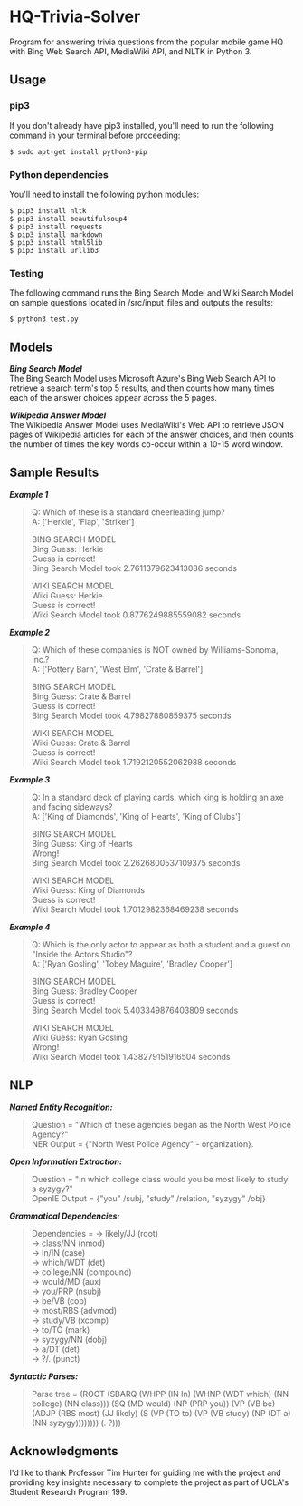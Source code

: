# HQ-Trivia-Solver

Program for answering trivia questions from the popular mobile game HQ with Bing Web Search API, MediaWiki API, and NLTK in Python 3.

## Usage
### pip3
If you don't already have pip3 installed, you'll need to run the following command in your terminal before proceeding:
```
$ sudo apt-get install python3-pip
```
### Python dependencies
You'll need to install the following python modules:
```
$ pip3 install nltk
$ pip3 install beautifulsoup4
$ pip3 install requests
$ pip3 install markdown
$ pip3 install html5lib
$ pip3 install urllib3
```

### Testing
The following command runs the Bing Search Model and Wiki Search Model on sample questions located in /src/input_files and outputs the results:
```
$ python3 test.py
```
## Models
***Bing Search Model***   
The Bing Search Model uses Microsoft Azure's Bing Web Search API to retrieve a search term's top 5 results, and then counts how many times each of the answer choices appear across the 5 pages. 

***Wikipedia Answer Model***   
The Wikipedia Answer Model uses MediaWiki's Web API to retrieve JSON pages of Wikipedia articles for each of the answer choices, and then counts the number of times the key words co-occur within a 10-15 word window.  

## Sample Results 
***Example 1***  
>Q: Which of these is a standard cheerleading jump?  
>A: ['Herkie', 'Flap', 'Striker']  
>  
>BING SEARCH MODEL  
>Bing Guess: Herkie  
>Guess is correct!  
>Bing Search Model took 2.7611379623413086 seconds  
>  
>WIKI SEARCH MODEL  
>Wiki Guess: Herkie  
>Guess is correct!  
>Wiki Search Model took 0.8776249885559082 seconds  

***Example 2***  
>Q: Which of these companies is NOT owned by Williams-Sonoma, Inc.?  
>A: ['Pottery Barn', 'West Elm', 'Crate & Barrel']  
>  
>BING SEARCH MODEL  
>Bing Guess: Crate & Barrel  
>Guess is correct!  
>Bing Search Model took 4.79827880859375 seconds  
>  
>WIKI SEARCH MODEL  
>Wiki Guess: Crate & Barrel  
>Guess is correct!  
>Wiki Search Model took 1.7192120552062988 seconds  

***Example 3***  
>Q: In a standard deck of playing cards, which king is holding an axe and facing sideways?  
>A: ['King of Diamonds', 'King of Hearts', 'King of Clubs']  
>  
>BING SEARCH MODEL  
>Bing Guess: King of Hearts  
>Wrong!  
>Bing Search Model took 2.2626800537109375 seconds  
>  
>WIKI SEARCH MODEL  
>Wiki Guess: King of Diamonds  
>Guess is correct!  
>Wiki Search Model took 1.7012982368469238 seconds  

***Example 4***  
>Q: Which is the only actor to appear as both a student and a guest on "Inside the Actors Studio"?  
>A: ['Ryan Gosling', 'Tobey Maguire', 'Bradley Cooper']  
>  
>BING SEARCH MODEL  
>Bing Guess: Bradley Cooper  
>Guess is correct!  
>Bing Search Model took 5.403349876403809 seconds 
>  
>WIKI SEARCH MODEL  
>Wiki Guess: Ryan Gosling  
>Wrong!  
>Wiki Search Model took 1.438279151916504 seconds  


## NLP
***Named Entity Recognition:***  
>Question = "Which of these agencies began as the North West Police Agency?"  
>NER Output = {"North West Police Agency" - organization}.  

***Open Information Extraction:***   
>Question = "In which college class would you be most likely to study a syzygy?"  
>OpenIE Output = {"you" /subj, "study" /relation, "syzygy" /obj}  

***Grammatical Dependencies:***  
>Dependencies = -> likely/JJ (root)  
>  -> class/NN (nmod)  
>    -> In/IN (case)  
>    -> which/WDT (det)  
>    -> college/NN (compound)  
>  -> would/MD (aux)  
>  -> you/PRP (nsubj)  
>  -> be/VB (cop)  
>  -> most/RBS (advmod)  
>  -> study/VB (xcomp)  
>    -> to/TO (mark)  
>    -> syzygy/NN (dobj)  
>      -> a/DT (det)  
>  -> ?/. (punct)  

***Syntactic Parses:***  
>Parse tree = (ROOT (SBARQ (WHPP (IN In) (WHNP (WDT which) (NN college) (NN class))) (SQ (MD would) (NP (PRP you)) (VP (VB be) (ADJP (RBS most) (JJ likely) (S (VP (TO to) (VP (VB study) (NP (DT a) (NN syzygy)))))))) (. ?)))

## Acknowledgments
I'd like to thank Professor Tim Hunter for guiding me with the project and providing key insights necessary to complete the project as part of UCLA's Student Research Program 199.
